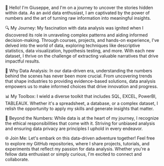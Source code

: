 👋 Hello! I'm Giuseppe, and I'm on a journey to uncover the stories hidden within data. As an avid data enthusiast, I am captivated by the power of numbers and the art of turning raw information into meaningful insights.

🔍 My Journey:
My fascination with data analysis was ignited when I discovered its role in unraveling complex patterns and aiding informed decision-making. Through courses, projects, and hands-on experience, I've delved into the world of data, exploring techniques like descriptive statistics, data visualization, hypothesis testing, and more. With each new dataset, I thrive on the challenge of extracting valuable narratives that drive impactful results.

🚀 Why Data Analysis:
In our data-driven era, understanding the numbers behind the scenes has never been more crucial. From uncovering trends that shape industries to providing evidence-based solutions, data analysis empowers us to make informed choices that drive innovation and progress.

📊 My Toolbox:
I wield a diverse toolkit that includes SQL, EXCEL, PowerBI, TABLEAUX. Whether it's a spreadsheet, a database, or a complex dataset, I relish the opportunity to apply my skills and generate insights that matter.

🌟 Beyond the Numbers:
While data is at the heart of my journey, I recognize the ethical responsibilities that come with it. Striving for unbiased analysis and ensuring data privacy are principles I uphold in every endeavor.

🌐 Join Me:
Let's embark on this data-driven adventure together! Feel free to explore my GitHub repositories, where I share projects, tutorials, and experiments that reflect my passion for data analysis. Whether you're a fellow data enthusiast or simply curious, I'm excited to connect and collaborate.
